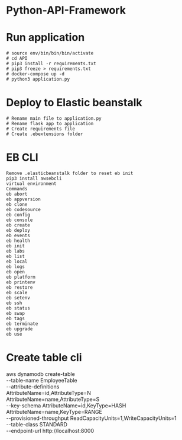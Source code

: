 # Python-API-Framework


# Run application
    # source env/bin/bin/bin/activate 
    # cd API
    # pip3 install -r requirements.txt
    # pip3 freeze > requirements.txt
    # docker-compose up -d
    # python3 application.py


# Deploy to Elastic beanstalk
    # Rename main file to application.py
    # Rename flask app to application
    # Create requirements file
    # Create .ebextensions folder

# EB CLI
    Remove .elasticbeanstalk folder to reset eb init
    pip3 install awsebcli
    virtual environment
    Commands
    eb abort
    eb appversion
    eb clone
    eb codesource
    eb config
    eb console
    eb create
    eb deploy
    eb events
    eb health
    eb init
    eb labs
    eb list
    eb local
    eb logs
    eb open
    eb platform
    eb printenv
    eb restore
    eb scale
    eb setenv
    eb ssh
    eb status
    eb swap
    eb tags
    eb terminate
    eb upgrade
    eb use

# Create table cli
aws dynamodb create-table \
    --table-name EmployeeTable \
    --attribute-definitions \
        AttributeName=id,AttributeType=N \
        AttributeName=name,AttributeType=S \
    --key-schema AttributeName=id,KeyType=HASH AttributeName=name,KeyType=RANGE \
    --provisioned-throughput ReadCapacityUnits=1,WriteCapacityUnits=1 \
    --table-class STANDARD \
    --endpoint-url http://localhost:8000